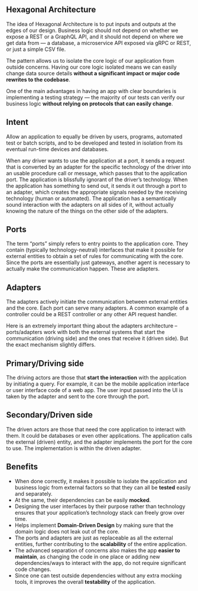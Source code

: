 ## Hexagonal Architecture

The idea of Hexagonal Architecture is to put inputs and outputs at the edges of our design. Business logic should not depend on whether we expose a REST or a GraphQL API, and it should not depend on where we get data from — a database, a microservice API exposed via gRPC or REST, or just a simple CSV file.

The pattern allows us to isolate the core logic of our application from outside concerns. Having our core logic isolated means we can easily change data source details **without a significant impact or major code rewrites to the codebase**.

One of the main advantages in having an app with clear boundaries is implementing a testing strategy — the majority of our tests can verify our business logic **without relying on protocols that can easily change**.

## Intent

Allow an application to equally be driven by users, programs, automated test or batch scripts, and to be developed and tested in isolation from its eventual run-time devices and databases.

When any driver wants to use the application at a port, it sends a request that is converted by an adapter for the specific technology of the driver into an usable procedure call or message, which passes that to the application port. The application is blissfully ignorant of the driver’s technology. When the application has something to send out, it sends it out through a port to an adapter, which creates the appropriate signals needed by the receiving technology (human or automated). The application has a semantically sound interaction with the adapters on all sides of it, without actually knowing the nature of the things on the other side of the adapters.

## Ports

The term “ports” simply refers to entry points to the application core. They contain (typically technology-neutral) interfaces that make it possible for external entities to obtain a set of rules for communicating with the core. Since the ports are essentially just gateways, another agent is necessary to actually make the communication happen. These are adapters.

## Adapters

The adapters actively initiate the communication between external entities and the core. Each port can serve many adapters. A common example of a controller could be a REST controller or any other API request handler.

Here is an extremely important thing about the adapters architecture – ports/adapters work with both the external systems that start the communication (driving side) and the ones that receive it (driven side). But the exact mechanism slightly differs.

## Primary/Driving side

The driving actors are those that **start the interaction** with the application by initiating a query. For example, it can be the mobile application interface or user interface code of a web app. The user input passed into the UI is taken by the adapter and sent to the core through the port.

## Secondary/Driven side

The driven actors are those that need the core application to interact with them. It could be databases or even other applications. The application calls the external (driven) entity, and the adapter implements the port for the core to use. The implementation is within the driven adapter.

## Benefits

- When done correctly, it makes it possible to isolate the application and business logic from external factors so that they can all be **tested** easily and separately.
- At the same, their dependencies can be easily **mocked**.
- Designing the user interfaces by their purpose rather than technology ensures that your application’s technology stack can freely grow over time.
- Helps implement **Domain-Driven Design** by making sure that the domain logic does not leak out of the core.
- The ports and adapters are just as replaceable as all the external entities, further contributing to the **scalability** of the entire application.
- The advanced separation of concerns also makes the app **easier to maintain**, as changing the code in one place or adding new dependencies/ways to interact with the app, do not require significant code changes.
- Since one can test outside dependencies without any extra mocking tools, it improves the overall **testability** of the application.
